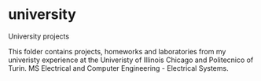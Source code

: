 # university
University projects

This folder contains projects, homeworks and laboratories from my univeristy experience at the Univeristy of Illinois Chicago and Politecnico of Turin.
MS Electrical and Computer Engineering - Electrical Systems.
